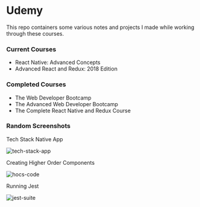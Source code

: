 # Udemy

This repo containers some various notes and projects I made while working through these courses.

### Current Courses

- React Native: Advanced Concepts
- Advanced React and Redux: 2018 Edition

### Completed Courses

- The Web Developer Bootcamp
- The Advanced Web Developer Bootcamp
- The Complete React Native and Redux Course

### Random Screenshots

Tech Stack Native App

![tech-stack-app](https://i.imgur.com/qymt833.png)

Creating Higher Order Components

![hocs-code](https://i.imgur.com/NSov4fU.png)

Running Jest

![jest-suite](https://i.imgur.com/JxXUa4m.png)



